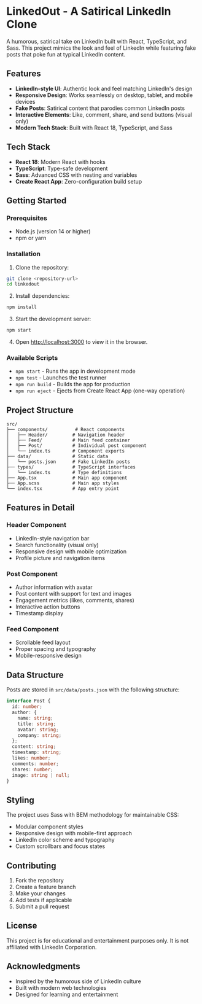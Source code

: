 # LinkedOut - A Satirical LinkedIn Clone

A humorous, satirical take on LinkedIn built with React, TypeScript, and Sass. This project mimics the look and feel of LinkedIn while featuring fake posts that poke fun at typical LinkedIn content.

## Features

- **LinkedIn-style UI**: Authentic look and feel matching LinkedIn's design
- **Responsive Design**: Works seamlessly on desktop, tablet, and mobile devices
- **Fake Posts**: Satirical content that parodies common LinkedIn posts
- **Interactive Elements**: Like, comment, share, and send buttons (visual only)
- **Modern Tech Stack**: Built with React 18, TypeScript, and Sass

## Tech Stack

- **React 18**: Modern React with hooks
- **TypeScript**: Type-safe development
- **Sass**: Advanced CSS with nesting and variables
- **Create React App**: Zero-configuration build setup

## Getting Started

### Prerequisites

- Node.js (version 14 or higher)
- npm or yarn

### Installation

1. Clone the repository:
```bash
git clone <repository-url>
cd linkedout
```

2. Install dependencies:
```bash
npm install
```

3. Start the development server:
```bash
npm start
```

4. Open [http://localhost:3000](http://localhost:3000) to view it in the browser.

### Available Scripts

- `npm start` - Runs the app in development mode
- `npm test` - Launches the test runner
- `npm run build` - Builds the app for production
- `npm run eject` - Ejects from Create React App (one-way operation)

## Project Structure

```
src/
├── components/          # React components
│   ├── Header/         # Navigation header
│   ├── Feed/           # Main feed container
│   ├── Post/           # Individual post component
│   └── index.ts        # Component exports
├── data/               # Static data
│   └── posts.json      # Fake LinkedIn posts
├── types/              # TypeScript interfaces
│   └── index.ts        # Type definitions
├── App.tsx             # Main app component
├── App.scss            # Main app styles
└── index.tsx           # App entry point
```

## Features in Detail

### Header Component
- LinkedIn-style navigation bar
- Search functionality (visual only)
- Responsive design with mobile optimization
- Profile picture and navigation items

### Post Component
- Author information with avatar
- Post content with support for text and images
- Engagement metrics (likes, comments, shares)
- Interactive action buttons
- Timestamp display

### Feed Component
- Scrollable feed layout
- Proper spacing and typography
- Mobile-responsive design

## Data Structure

Posts are stored in `src/data/posts.json` with the following structure:

```typescript
interface Post {
  id: number;
  author: {
    name: string;
    title: string;
    avatar: string;
    company: string;
  };
  content: string;
  timestamp: string;
  likes: number;
  comments: number;
  shares: number;
  image: string | null;
}
```

## Styling

The project uses Sass with BEM methodology for maintainable CSS:
- Modular component styles
- Responsive design with mobile-first approach
- LinkedIn color scheme and typography
- Custom scrollbars and focus states

## Contributing

1. Fork the repository
2. Create a feature branch
3. Make your changes
4. Add tests if applicable
5. Submit a pull request

## License

This project is for educational and entertainment purposes only. It is not affiliated with LinkedIn Corporation.

## Acknowledgments

- Inspired by the humorous side of LinkedIn culture
- Built with modern web technologies
- Designed for learning and entertainment
